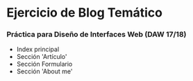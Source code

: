 # Ejercicio de Blog Temático

### Práctica para Diseño de Interfaces Web (DAW 17/18)


* Index principal
* Sección 'Artículo'
* Sección Formulario
* Sección 'About me'
